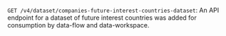 `GET /v4/dataset/companies-future-interest-countries-dataset`: An API endpoint for a dataset of future interest countries was added for consumption by data-flow and data-workspace.